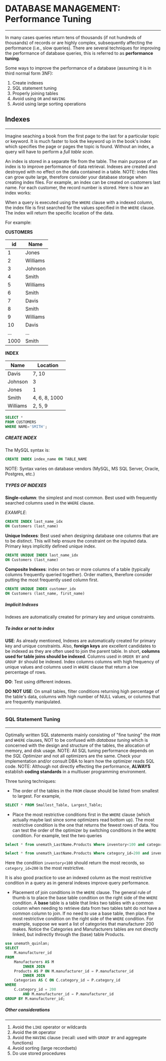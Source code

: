 # DATABASE MANAGEMENT:  Performance Tuning
---
In many cases queries return tens of thousands (if not hundreds of thousands) of records or are highly complex, subsequently affecting the performance (i.e., slow queries).  There are several techniques for improving the performance of database queries, this is referred to as __performance tuning__.

Some ways to improve the performance of a database (assuming it is in third normal form 3NF):

1. Create indexes
2. SQL statement tuning
3. Properly joining tables
4. Avoid using `OR` and `HAVING`
5. Avoid using large sorting operations

## Indexes
---

Imagine seaching a book from the first page to the last for a particular topic or keyword.  It is much faster to look the keyword up in the book's index which specifies the page or pages the topic is found.  Without an index, a query will have to perform a _full table scan_.  

An index is stored in a separate file from the table.  The main purpose of an index is to improve performance of data retrieval.  Indexes are created and destroyed with no effect on the data contained in a table.  NOTE: index files can grow quite large, therefore consider your database storage when creating index files.  For example, an index can be created on customers last name.  For each customer, the record number is stored.  Here is how an index works:

When a query is executed using the `WHERE` clause with a indexed column, the index file is first searched for the values specified in the `WHERE` clause.  The index will return the specific location of the data.  

For example:

__CUSTOMERS__

|id|Name|
|---|---|
|1|Jones|
|2|Williams|
|3|Johnson|
|4|Smith|
|5|Williams|
|6|Smith|
|7|Davis|
|8|Smith|
|9|Williams|
|10|Davis|
|...|...|
|1000|Smith|



__INDEX__

|Name|Location|
|---|---|
|Davis|7, 10|
|Johnson|3|
|Jones|1|
|Smith|4, 6, 8, 1000|
|Williams|2, 5, 9|

```sql
SELECT *
FROM CUSTOMERS
WHERE NAME='SMITH';
```

##### CREATE INDEX

The MySQL syntax is:  

```sql
CREATE INDEX index_name ON TABLE_NAME
```

NOTE: Syntax varies on database vendors (MySQL, MS SQL Server, Oracle, Postgres, etc.)

##### TYPES OF INDEXES

__Single-column__: the simplest and most common.  Best used with frequently searched columns used in the `WHERE` clause. 

_EXAMPLE_:
```sql
CREATE INDEX last_name_idx
ON Customers (last_name)
```

__Unique Indexes__: Best used when designing database one columns that are to be distinct.  This will help ensure the constraint on the inputed data.  Primary keys implicitly defined unique index.  

```sql
CREATE UNIQUE INDEX last_name_idx
ON Customers (last_name)
```

__Composite Indexes__: index on two or more columns of a table (typically columns frequently queried together).  Order matters, therefore consider putting the most frequently used column first.


```sql
CREATE UNIQUE INDEX customer_idx
ON Customers (last_name, first_name)
```

##### Implicit Indexes
 
Indexes are automatically created for primary key and unique constraints. 

##### To index or not to index

__USE__: As already mentioned, Indexes are automatically created for primary key and unique constraints. Also, __foreign keys__ are excellent candidates to be indexed as they are often used to join the parent table.  In short, __columns used for table joins should be indexed__.  Columns used in `ORDER BY` and `GROUP BY` should be indexed.  Index columns columns with high frequency of unique values and columns used in `WHERE` clause that return a low percentage of rows. 

__DO__:  Test using different indexes.



__DO NOT USE__: On small tables, filter conditions returning high percentage of the table's data, columns with high number of NULL values, or columns that are frequently manipulated.  

---


### SQL Statement Tuning 
---

Optimally written SQL statements mainly consisting of "fine tuning" the `FROM` and `WHERE` clauses, NOT to be confused with _database tuning_ which is concerned with the design and structure of the tables, the allocation of memory, and disk usage.  NOTE: All SQL tuning performance depends on the _SQL Optimizer_ and not all optimizers are the same.  Check your implementation and/or consult DBA to learn how the optimizer reads SQL code. NOTE: Although not directly effecting the performance, __ALWAYS__ establish __coding standards__ in a multiuser programming environment.


Three tuning techniques:

- The order of the tables in the `FROM` clause should be listed from smallest to largest.  For example,
```sql
SELECT * FROM Smallest_Table, Largest_Table;
```


- Place the most restrictive conditions first in the `WHERE` clause (which actually maybe last since some optimizers read bottom up).  The most restrictive condition is the one that returns the fewest rows of data.  You can test the order of the optimizer by switching conditions in the `WHERE` condition.  For example, test the two queries 
```sql
Select * from unemath_LastName.Products Where inventory<100 and category_id=200;
```

```sql
Select * from unemath_LastName.Products Where category_id=200 and inventory<100;
```


Here the condition `inventory<100` should return the most records, so `category_id=200` is the most restrictive.  

It is also good practice to use an indexed column as the most restrictive condition in a query as in general indexes improve query performance.   





- Placement of join conditions in the `WHERE` clause.  The general rule of thumb is to place the base table condition on the right side of the `WHERE` condition.  A __base__ table is a table that links two tables with a common column when needing to retrieve data from two tables taht do not have a common column to join.  If no need to use a base table, then place the most restrictive condition on the right side of the `WHERE` condition.  For example, suppose we want a list of categories that manufacturer 200 makes.  Notice the Categories and Manufacturers tables are not directly linked, but indirectly through the (base) table Products.

```sql
use unemath_quinlan;
SELECT 
    M.manufacturer_id
FROM
    Manufacturers AS M
        INNER JOIN
    Products AS P ON M.manufacturer_id = P.manufacturer_id
        INNER JOIN
    Categories AS C ON C.category_id = P.category_id
WHERE
    C.category_id = 200
        AND M.manufacturer_id = P.manufacturer_id
GROUP BY M.manufacturer_id;   
```


##### Other considerations
---
1. Avoid the `LIKE` operator or wildcards
2. Avoid the `OR` operator
3. Avoid the `HAVING` clause (recall: used with `GROUP BY` and aggregate functions)
4. Avoid sorting (large recordsets)
5. Do use stored procedures
